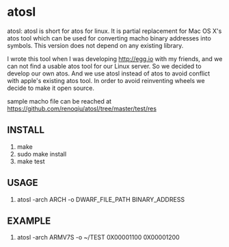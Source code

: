 atosl
=====

atosl: atosl is short for atos for linux. It is partial replacement for Mac OS X's atos tool which can be used for converting macho binary addresses into symbols. This version does not depend on any existing library. 

I wrote this tool when I was developing http://egg.io with my friends, and we can not find a usable atos tool for our Linux server. So we decided to develop our own atos. And we use atosl instead of atos to avoid conflict with apple's existing atos tool. In order to avoid reinventing wheels we decide to make it open source.

sample macho file can be reached at https://github.com/renoqiu/atosl/tree/master/test/res

## INSTALL

1. make
2. sudo make install
3. make test

## USAGE

1. atosl -arch ARCH -o DWARF_FILE_PATH BINARY_ADDRESS

## EXAMPLE

1. atosl -arch ARMV7S -o ~/TEST 0X00001100 0X00001200

